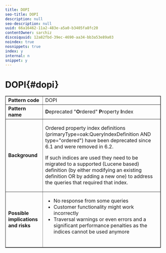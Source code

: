```yaml
---
title: DOPI
seo-title: DOPI
description: null
seo-description: null
uuid: 66a16462-11a2-483e-a5a0-b3405fa8fc20
contentOwner: sarchiz
discoiquuid: 12a82fbd-39ec-4690-aa34-bb3a53e89a03
noindex: true
nosnippets: true
index: y
internal: n
snippet: y
---
```


# DOPI{#dopi}

<table border="1" cellpadding="1" cellspacing="0" width="100%"> 
 <tbody>
  <tr>
   <td><strong>Pattern code</strong></td> 
   <td>DOPI</td> 
  </tr>
  <tr>
   <td><strong>Pattern name</strong></td> 
   <td><strong>D</strong>eprecated "<strong>O</strong>rdered" <strong>P</strong>roperty <strong>I</strong>ndex</td> 
  </tr>
  <tr>
   <td><strong>Background</strong></td> 
   <td><p>Ordered property index definitions (primaryType=oak:QueryIndexDefinition AND type="ordered") have been deprecated since 6.1 and were removed in 6.2.</p> <p>If such indices are used they need to be migrated to a supported (Lucene based) definition (by either modifying an existing definition OR by adding a new one) to address the queries that required that index.</p> </td> 
  </tr>
  <tr>
   <td><strong>Possible implications and risks</strong></td> 
   <td>
    <ul> 
     <li>No response from some queries</li> 
     <li>Customer functionality might work incorrectly</li> 
     <li>Traversal warnings or even errors and a significant performance penalties as the indices cannot be used anymore<br /><br /> </li> 
    </ul> </td> 
  </tr>
 </tbody>
</table>

